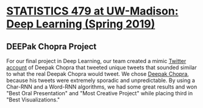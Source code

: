 # [STATISTICS 479 at UW-Madison: Deep Learning (Spring 2019)](http://pages.stat.wisc.edu/~sraschka/teaching/stat479-ss2019/)

## DEEPak Chopra Project

For our final project in Deep Learning, our team created a mimic [Twitter account](https://twitter.com/DEEPestChopra) of Deepak Chopra that tweeted unique tweets that sounded similar to what the real Deepak Chopra would tweet. We chose [Deepak Chopra](https://twitter.com/DeepakChopra?ref_src=twsrc%5Egoogle%7Ctwcamp%5Eserp%7Ctwgr%5Eauthor), because his tweets were extremely sporadic and unpredictable. By using a Char-RNN and a Word-RNN algorithms, we had some great results and won "Best Oral Presentation" and "Most Creative Project" while placing third in "Best Visualizations." 




































